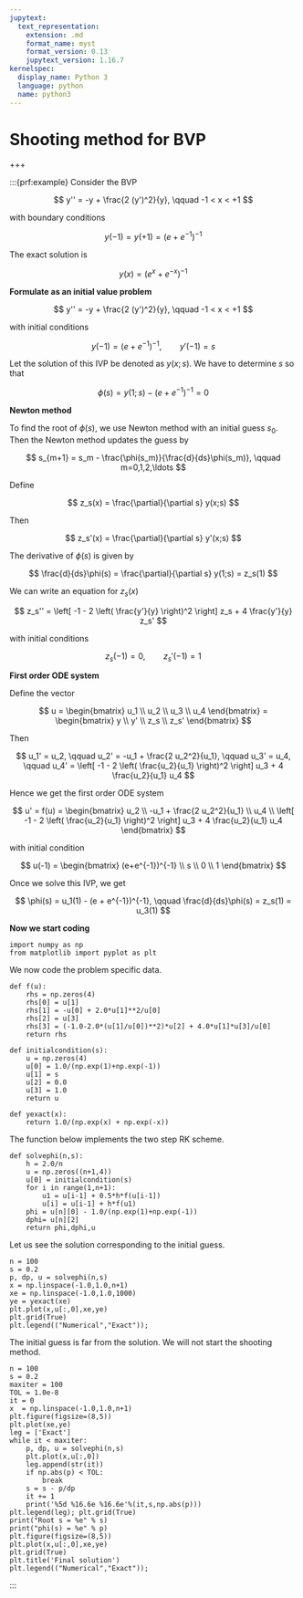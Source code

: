 ```yaml
---
jupytext:
  text_representation:
    extension: .md
    format_name: myst
    format_version: 0.13
    jupytext_version: 1.16.7
kernelspec:
  display_name: Python 3
  language: python
  name: python3
---
```


# Shooting method for BVP

+++

:::{prf:example}
Consider the BVP

$$
y'' = -y + \frac{2 (y')^2}{y}, \qquad -1 < x < +1
$$

with boundary conditions

$$
y(-1) = y(+1) = (e + e^{-1})^{-1}
$$

The exact solution is

$$
y(x) = (e^x + e^{-x})^{-1}
$$

**Formulate as an initial value problem**

$$
y'' = -y + \frac{2 (y')^2}{y}, \qquad -1 < x < +1
$$

with initial conditions

$$
y(-1) = (e + e^{-1})^{-1}, \qquad y'(-1) = s
$$

Let the solution of this IVP be denoted as $y(x;s)$. We have to determine $s$ so that

$$
\phi(s) = y(1;s) - (e + e^{-1})^{-1} = 0
$$

**Newton method**

To find the root of $\phi(s)$, we use Newton method with an initial guess $s_0$. Then the Newton method updates the guess by

$$
s_{m+1} = s_m - \frac{\phi(s_m)}{\frac{d}{ds}\phi(s_m)}, \qquad m=0,1,2,\ldots
$$

Define

$$
z_s(x) = \frac{\partial}{\partial s} y(x;s)
$$

Then

$$
z_s'(x) = \frac{\partial}{\partial s} y'(x;s)
$$

The derivative of $\phi(s)$ is given by

$$
\frac{d}{ds}\phi(s) = \frac{\partial}{\partial s} y(1;s) = z_s(1)
$$

We can write an equation for $z_s(x)$

$$
z_s'' = \left[ -1 - 2 \left( \frac{y'}{y} \right)^2 \right] z_s + 4 \frac{y'}{y} z_s'
$$

with initial conditions

$$
z_s(-1) = 0, \qquad z_s'(-1) = 1
$$

**First order ODE system**

Define the vector

$$
u = \begin{bmatrix}
u_1 \\ u_2 \\ u_3 \\ u_4 \end{bmatrix} = \begin{bmatrix}
y \\ y' \\ z_s \\ z_s' \end{bmatrix}
$$

Then

$$
u_1' = u_2, \qquad u_2' = -u_1 + \frac{2 u_2^2}{u_1}, \qquad u_3' = u_4, \qquad u_4' = \left[ -1 - 2 \left( \frac{u_2}{u_1} \right)^2 \right] u_3 + 4 \frac{u_2}{u_1} u_4
$$

Hence we get the first order ODE system

$$
u' = f(u) = \begin{bmatrix}
u_2 \\
-u_1 + \frac{2 u_2^2}{u_1} \\
u_4 \\
\left[ -1 - 2 \left( \frac{u_2}{u_1} \right)^2 \right] u_3 + 4 \frac{u_2}{u_1} u_4
\end{bmatrix}
$$

with initial condition

$$
u(-1) = \begin{bmatrix}
(e+e^{-1})^{-1} \\
s \\
0 \\
1
\end{bmatrix}
$$

Once we solve this IVP, we get

$$
\phi(s) = u_1(1) - (e + e^{-1})^{-1}, \qquad \frac{d}{ds}\phi(s) = z_s(1) = u_3(1)
$$

**Now we start coding**

```{code-cell} 
import numpy as np
from matplotlib import pyplot as plt
```

We now code the problem specific data.

```{code-cell} 
def f(u):
    rhs = np.zeros(4)
    rhs[0] = u[1]
    rhs[1] = -u[0] + 2.0*u[1]**2/u[0]
    rhs[2] = u[3]
    rhs[3] = (-1.0-2.0*(u[1]/u[0])**2)*u[2] + 4.0*u[1]*u[3]/u[0]
    return rhs

def initialcondition(s):
    u = np.zeros(4)
    u[0] = 1.0/(np.exp(1)+np.exp(-1))
    u[1] = s
    u[2] = 0.0
    u[3] = 1.0
    return u

def yexact(x):
    return 1.0/(np.exp(x) + np.exp(-x))
```

The function below implements the two step RK scheme.

```{code-cell} 
def solvephi(n,s):
    h = 2.0/n
    u = np.zeros((n+1,4))
    u[0] = initialcondition(s)
    for i in range(1,n+1):
        u1 = u[i-1] + 0.5*h*f(u[i-1])
        u[i] = u[i-1] + h*f(u1)
    phi = u[n][0] - 1.0/(np.exp(1)+np.exp(-1))
    dphi= u[n][2]
    return phi,dphi,u
```

Let us see the solution corresponding to the initial guess.

```{code-cell} 
n = 100
s = 0.2
p, dp, u = solvephi(n,s)
x = np.linspace(-1.0,1.0,n+1)
xe = np.linspace(-1.0,1.0,1000)
ye = yexact(xe)
plt.plot(x,u[:,0],xe,ye)
plt.grid(True)
plt.legend(("Numerical","Exact"));
```

The initial guess is far from the solution. We will not start the shooting method.

```{code-cell} 
n = 100
s = 0.2
maxiter = 100
TOL = 1.0e-8
it = 0
x  = np.linspace(-1.0,1.0,n+1)
plt.figure(figsize=(8,5))
plt.plot(xe,ye)
leg = ['Exact']
while it < maxiter:
    p, dp, u = solvephi(n,s)
    plt.plot(x,u[:,0])
    leg.append(str(it))
    if np.abs(p) < TOL:
        break
    s = s - p/dp
    it += 1
    print('%5d %16.6e %16.6e'%(it,s,np.abs(p)))
plt.legend(leg); plt.grid(True)
print("Root s = %e" % s)
print("phi(s) = %e" % p)
plt.figure(figsize=(8,5))
plt.plot(x,u[:,0],xe,ye)
plt.grid(True)
plt.title('Final solution')
plt.legend(("Numerical","Exact"));
```
:::
